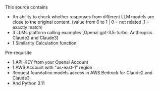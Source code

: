 This source contains 
- An ability to check whether responses from different LLM models are close to the original content. (value from 0 to 1 | 0 = not related ,1 = exactly match)
- 3 LLMs platform calling examples [Openai gpt-3.5-turbo, Anthropics Claude2 and Claude3]
- 1 Similarity Calculation function

Pre-requisite
- 1 API-KEY from your Openai Account
- 1 AWS Account with "us-east-1" region
- Request foundation models access in AWS Bedrock for Claude2 and Claude3
- And Python 3.11
